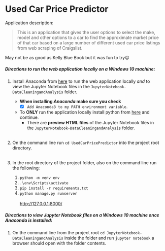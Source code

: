 # Used Car Price Predictor

Application description: 
> This is an application that gives the user options to select the make, model and other options to a car to find the approximate market price of that car based on a large number of different used car price listings from web scraping of Craigslist.

May not be as good as Kelly Blue Book but it was fun to try:blush:

##### Directions to run the web application locally on a Windows 10 machine:

1. Install Anaconda from [here](https://www.anaconda.com/products/individual-d) to run the web application locally *and* to view the Jupyter Notebook files in the `JupyterNotebook-DataCleaningandAnalysis` folder.    
   * **When installing _Anaconda_ make sure you check** 
      - [x] `Add Anaconda3 to my PATH environment variable`.
   * To **ONLY** run the application locally install python from [here](https://www.python.org/downloads/) and continue.
      * There are **preview HTML files** of the Jupyter Notebook files in the `JupyterNotebook-DataCleaningandAnalysis` folder.<br/><br/>

      
2. On the command line run `cd UsedCarPricePredictor` into the project root directory.<br/><br/>
3. In the root directory of the project folder, also on the command line run the following:
   1. `python -m venv env`
   2. `.\env\Scripts\activate`
   3. `pip install -r requirements.txt`
   4. `python manage.py runserver`<br/>   
   http://127.0.0.1:8000/   

##### Directions to view Jupyter Notebook files on a Windows 10 machine once _Anaconda_ is installed:

1. On the command line from the project root `cd JupyterNotebook-DataCleaningandAnalysis` inside the folder and run `jupyter notebook` a browser should open with the folder contents.
 
